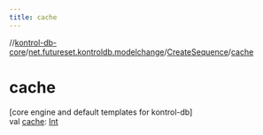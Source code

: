 ```yaml
---
title: cache
---
```

//[kontrol-db-core](../../../index.html)/[net.futureset.kontroldb.modelchange](../index.html)/[CreateSequence](index.html)/[cache](cache.html)



# cache



[core engine and default templates for kontrol-db]\
val [cache](cache.html): [Int](https://kotlinlang.org/api/latest/jvm/stdlib/kotlin/-int/index.html)




